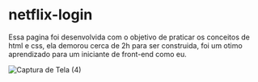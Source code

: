 # netflix-login
Essa pagina foi desenvolvida com o objetivo de praticar os conceitos de html e css, ela demorou cerca de 2h para ser construida, foi um otimo aprendizado para um iniciante
de front-end como eu.

![Captura de Tela (4)](https://user-images.githubusercontent.com/104230562/165817709-76af4081-34b7-49da-855f-774895397e25.png)

